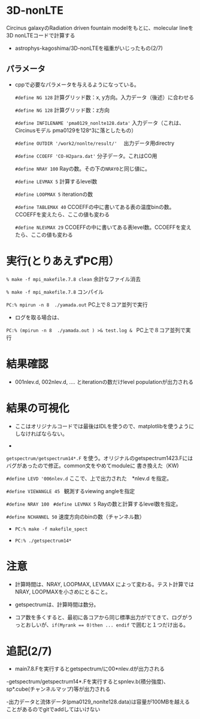 # 3D-nonLTE
Circinus galaxyのRadiation driven fountain modelをもとに、molecular lineを3D nonLTEコードで計算する 

- astrophys-kagoshima/3D-nonLTEを福重がいじったもの(2/7)



## パラメータ

- cppで必要なパラメータを与えるようになっている。

  `#define NG 128`   計算グリッド数：x, y方向。入力データ（後述）に合わせる

  `#define NG 128`   計算グリッド数：z方向

  `#define INFILENAME 'pma0129_nonlte128.data'`  入力データ（これは、Circinusモデル pma0129を128^3に落としたもの）

  `#define OUTDIR '/work2/nonlte/result/'`　	出力データ用directry

  `#define CCOEFF 'CO-H2para.dat'`    分子データ。これはCO用

  `#define NRAY 100`  Rayの数。その下の`NRAY0`と同じ値に。

  `#define LEVMAX 5`  計算するlevel数

  `#define LOOPMAX 5`  iterationの数

  `#define TABLEMAX 40`  CCOEFFの中に書いてある表の温度binの数。CCOEFFを変えたら、ここの値も変わる

  `#define NLEVMAX 29`  CCOEFFの中に書いてある表level数。CCOEFFを変えたら、ここの値も変わる


# 実行(とりあえずPC用）

`% make -f mpi_makefile.7.8 clean`  余計なファイル消去

`% make -f mpi_makefile.7.8`  コンパイル

`PC:% mpirun -n 8  ./yamada.out`  PC上で８コア並列で実行

- ログを取る場合は、

`PC:% (mpirun -n 8  ./yamada.out ) >& test.log & `  PC上で８コア並列で実行

# 結果確認

- 001nlev.d, 002nlev.d, .... とiterationの数だけlevel populationが出力される

# 結果の可視化
* ここはオリジナルコードでは最後はIDLを使うので、matplotlibを使うようにしなければならない。

*
 `getspectrum/getspectrum14*.F`  を使う。オリジナルのgetspectrum1423.Fにはバグがあったので修正。common文をやめてmoduleに
書き換えた（KW)

 `#define LEVD '006nlev.d`  ここで、上で出力された　*nlev.d を指定。

 `#define VIEWANGLE 45 `  観測するviewing angleを指定

 `#define NRAY 100`
 ` #define LEVMAX 5`  Rayの数と計算するlevel数を指定。

 `#define NCHANNEL 50`  速度方向のbinの数（チャンネル数）

 - `PC:% make -f makefile_spect`

 - `PC:% ./getspectrum14*`   



# 注意

- 計算時間は、NRAY, LOOPMAX, LEVMAX によって変わる。テスト計算ではNRAY, LOOPMAXを小さめにとること。

- getspectrumは、計算時間は数分。

- コア数を多くすると、最初に各コアから同じ標準出力がでてきて、ログがうっとおしいが、` if(Myrank == 0)then ... endif ` で囲むと１つだけ出る。


# 追記(2/7)

- main7.8.Fを実行するとgetspectrum/に00*nlev.dが出力される

-getspectrum/getspectrum14*.Fを実行するとspnlev.b(積分強度)、sp*.cube(チャンネルマップ)等が出力される

-出力データと流体データ(pma0129_nonlte128.data)は容量が100MBを越えることがあるのでgitでaddしてはいけない
